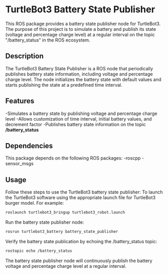 # TurtleBot3 Battery State Publisher
This ROS package provides a battery state publisher node for TurtleBot3. The purpose of this project is to simulate a battery and publish its state (voltage and percentage charge level) at a regular interval on the topic "/battery_status" in the ROS ecosystem.

## Description
The TurtleBot3 Battery State Publisher is a ROS node that periodically publishes battery state information, including voltage and percentage charge level. The node initializes the battery state with default values and starts publishing the state at a predefined time interval.

## Features
-Simulates a battery state by publishing voltage and percentage charge level
-Allows customization of time interval, initial battery values, and decrement factor
-Publishes battery state information on the topic **/battery_status**

## Dependencies
This package depends on the following ROS packages:
-roscpp
-sensor_msgs

## Usage
Follow these steps to use the TurtleBot3 battery state publisher:
To launch the TurtleBot3 software using the appropriate launch file for TurtleBot3 burger model. 
For example:

```bash
roslaunch turtlebot3_bringup turtlebot3_robot.launch
```
Run the battery state publisher node:
```bash
rosrun turtlebot3_battery battery_state_publisher
```
Verify the battery state publication by echoing the /battery_status topic:
```bash
rostopic echo /battery_status
```

The battery state publisher node will continuously publish the battery voltage and percentage charge level at a regular interval.
